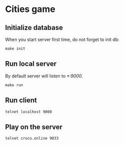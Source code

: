 # Cities game

## Initialize database

When you start server first time, do not forget to init db:

```
make init
```

## Run local server

By default server will listen to _*:9000_.

```
make run
```

## Run client

```
telnet localhost 9000
```

## Play on the server

```
telnet croco.online 9033
```